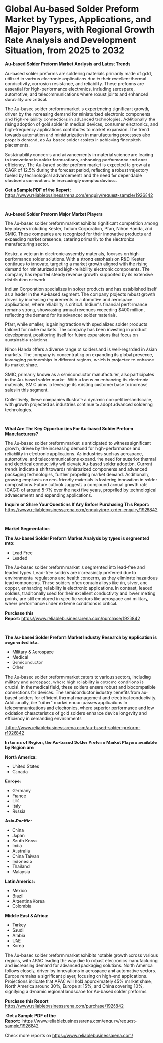 <p><h1>Global Au-based Solder Preform Market by Types, Applications, and Major Players, with Regional Growth Rate Analysis and Development Situation, from 2025 to 2032</h1></p><p><strong>Au-based Solder Preform Market Analysis and Latest Trends</strong></p>
<p><p>Au-based solder preforms are soldering materials primarily made of gold, utilized in various electronic applications due to their excellent thermal conductivity, corrosion resistance, and reliability. These preforms are essential for high-performance electronics, including aerospace, automotive, and telecommunications where robust joints and enhanced durability are critical.</p><p>The Au-based solder preform market is experiencing significant growth, driven by the increasing demand for miniaturized electronic components and high-reliability connections in advanced technologies. Additionally, the rising adoption of gold solder in medical devices, consumer electronics, and high-frequency applications contributes to market expansion. The trend towards automation and miniaturization in manufacturing processes also propels demand, as Au-based solder assists in achieving finer pitch placements. </p><p>Sustainability concerns and advancements in material science are leading to innovations in solder formulations, enhancing performance and cost-efficiency. The Au-based solder preform market is expected to grow at a CAGR of 12.5% during the forecast period, reflecting a robust trajectory fueled by technological advancements and the need for dependable electronic connections in increasingly complex devices.</p></p>
<p><strong>Get a Sample PDF of the Report:&nbsp;</strong> <a href="https://www.reliablebusinessarena.com/enquiry/request-sample/1926842?utm_campaign=3531&utm_medium=2&utm_source=Github&utm_content=ia&utm_term=28032025&utm_id=au-based-solder-preform">https://www.reliablebusinessarena.com/enquiry/request-sample/1926842</a></p>
<p>&nbsp;</p>
<p><strong>Au-based Solder Preform Major Market Players</strong></p>
<p><p>The Au-based solder preform market exhibits significant competition among key players including Kester, Indium Corporation, Pfarr, Nihon Handa, and SMIC. These companies are recognized for their innovative products and expanding market presence, catering primarily to the electronics manufacturing sector.</p><p>Kester, a veteran in electronic assembly materials, focuses on high-performance solder solutions. With a strong emphasis on R&D, Kester continues to innovate, targeting a market growth aligned with the rising demand for miniaturized and high-reliability electronic components. The company has reported steady revenue growth, supported by its extensive distribution network.</p><p>Indium Corporation specializes in solder products and has established itself as a leader in the Au-based segment. The company projects robust growth driven by increasing requirements in automotive and aerospace applications, where reliability is critical. Indium's financial performance remains strong, showcasing annual revenues exceeding $400 million, reflecting the demand for its advanced solder materials. </p><p>Pfarr, while smaller, is gaining traction with specialized solder products tailored for niche markets. The company has been investing in product development, positioning itself for future expansions that focus on sustainable solutions.</p><p>Nihon Handa offers a diverse range of solders and is well-regarded in Asian markets. The company is concentrating on expanding its global presence, leveraging partnerships in different regions, which is projected to enhance its market share.</p><p>SMIC, primarily known as a semiconductor manufacturer, also participates in the Au-based solder market. With a focus on enhancing its electronic materials, SMIC aims to leverage its existing customer base to increase sales in this segment.</p><p>Collectively, these companies illustrate a dynamic competitive landscape, with growth projected as industries continue to adopt advanced soldering technologies.</p></p>
<p>&nbsp;</p>
<p><strong>What Are The Key Opportunities For Au-based Solder Preform Manufacturers?</strong></p>
<p><p>The Au-based solder preform market is anticipated to witness significant growth, driven by the increasing demand for high-performance and reliability in electronic applications. As industries such as aerospace, automotive, and telecommunications expand, the need for superior thermal and electrical conductivity will elevate Au-based solder adoption. Current trends indicate a shift towards miniaturized components and advanced packaging technologies, further propelling market demand. Additionally, growing emphasis on eco-friendly materials is fostering innovation in solder compositions. Future outlook suggests a compound annual growth rate (CAGR) of around 5-7% over the next five years, propelled by technological advancements and expanding applications.</p></p>
<p><strong>Inquire or Share Your Questions If Any Before Purchasing This Report:</strong> <a href="https://www.reliablebusinessarena.com/enquiry/pre-order-enquiry/1926842?utm_campaign=3531&utm_medium=2&utm_source=Github&utm_content=ia&utm_term=28032025&utm_id=au-based-solder-preform">https://www.reliablebusinessarena.com/enquiry/pre-order-enquiry/1926842</a></p>
<p>&nbsp;</p>
<p><strong>Market Segmentation</strong></p>
<p><strong>The Au-based Solder Preform Market Analysis by types is segmented into:</strong></p>
<p><ul><li>Lead Free</li><li>Leaded</li></ul></p>
<p><p>The Au-based solder preform market is segmented into lead-free and leaded types. Lead-free solders are increasingly preferred due to environmental regulations and health concerns, as they eliminate hazardous lead components. These solders often contain alloys like tin, silver, and copper, enhancing reliability in electronic applications. In contrast, leaded solders, traditionally used for their excellent conductivity and lower melting points, are still employed in specific sectors like aerospace and military, where performance under extreme conditions is critical.</p></p>
<p><strong>Purchase this Report:&nbsp;</strong><a href="https://www.reliablebusinessarena.com/purchase/1926842?utm_campaign=3531&utm_medium=2&utm_source=Github&utm_content=ia&utm_term=28032025&utm_id=au-based-solder-preform">https://www.reliablebusinessarena.com/purchase/1926842</a></p>
<p>&nbsp;</p>
<p><strong>The Au-based Solder Preform Market Industry Research by Application is segmented into:</strong></p>
<p><ul><li>Military & Aerospace</li><li>Medical</li><li>Semiconductor</li><li>Other</li></ul></p>
<p><p>The Au-based solder preform market caters to various sectors, including military and aerospace, where high reliability in extreme conditions is crucial. In the medical field, these solders ensure robust and biocompatible connections for devices. The semiconductor industry benefits from au-based solders for efficient thermal management and electrical conductivity. Additionally, the "other" market encompasses applications in telecommunications and electronics, where superior performance and low oxidation characteristics of gold solders enhance device longevity and efficiency in demanding environments.</p></p>
<p><a href="https://www.reliablebusinessarena.com/au-based-solder-preform-r1926842?utm_campaign=3531&utm_medium=2&utm_source=Github&utm_content=ia&utm_term=28032025&utm_id=au-based-solder-preform">&nbsp;https://www.reliablebusinessarena.com/au-based-solder-preform-r1926842</a></p>
<p><strong>In terms of Region, the Au-based Solder Preform Market Players available by Region are:</strong></p>
<p>
    <p> <strong> North America: </strong>
        <ul>
            <li>United States</li>
            <li>Canada</li>
        </ul>
        </p> 
    <p> <strong> Europe: </strong>
        <ul>
            <li>Germany</li>
            <li>France</li>
            <li>U.K.</li>
            <li>Italy</li>
            <li>Russia</li>
        </ul>
        </p> 
    <p> <strong> Asia-Pacific: </strong>
        <ul>
            <li>China</li>
            <li>Japan</li>
            <li>South Korea</li>
            <li>India</li>
            <li>Australia</li>
            <li>China Taiwan</li>
            <li>Indonesia</li>
            <li>Thailand</li>
            <li>Malaysia</li>
        </ul>
        </p> 
    <p> <strong> Latin America: </strong>
        <ul>
            <li>Mexico</li>
            <li>Brazil</li>
            <li>Argentina Korea</li>
            <li>Colombia</li>
        </ul>
        </p> 
    <p> <strong> Middle East & Africa: </strong>
        <ul>
            <li>Turkey</li>
            <li>Saudi</li>
            <li>Arabia</li>
            <li>UAE</li>
            <li>Korea</li>
        </ul>
    </p>
    </p>
<p><p>The Au-based solder preform market exhibits notable growth across various regions, with APAC leading the way due to robust electronics manufacturing and increasing demand for advanced packaging solutions. North America follows closely, driven by innovations in aerospace and automotive sectors. Europe remains a significant player, focusing on high-end applications. Projections indicate that APAC will hold approximately 45% market share, North America around 30%, Europe at 15%, and China covering 10%, signifying a dynamic regional landscape for Au-based solder preforms.</p></p>
<p><strong>Purchase this Report: </strong><a href="https://www.reliablebusinessarena.com/purchase/1926842?utm_campaign=3531&utm_medium=2&utm_source=Github&utm_content=ia&utm_term=28032025&utm_id=au-based-solder-preform">https://www.reliablebusinessarena.com/purchase/1926842</a></p>
<p>&nbsp;<strong>Get a Sample PDF of the Report:&nbsp;&nbsp;</strong><a href="https://www.reliablebusinessarena.com/enquiry/request-sample/1926842?utm_campaign=3531&utm_medium=2&utm_source=Github&utm_content=ia&utm_term=28032025&utm_id=au-based-solder-preform">https://www.reliablebusinessarena.com/enquiry/request-sample/1926842</a></p>
<p><strong></strong></p>
<p>Check more reports on <a href="https://www.reliablebusinessarena.com/?utm_campaign=3531&utm_medium=2&utm_source=Github&utm_content=ia&utm_term=28032025&utm_id=au-based-solder-preform">https://www.reliablebusinessarena.com/</a></p>